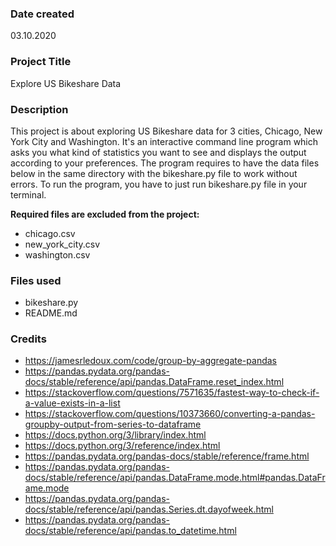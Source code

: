 ### Date created
03.10.2020

### Project Title
Explore US Bikeshare Data

### Description
This project is about exploring US Bikeshare data for 3 cities, Chicago, New York City and Washington. It's an interactive command line program which asks you what kind of statistics you want to see and displays the output according to your preferences. The program requires to have the data files below in the same directory with the bikeshare.py file to work without errors.
To run the program, you have to just run bikeshare.py file in your terminal.

**Required files are excluded from the project:**
- chicago.csv
- new_york_city.csv
- washington.csv

### Files used
- bikeshare.py
- README.md

### Credits
- https://jamesrledoux.com/code/group-by-aggregate-pandas
- https://pandas.pydata.org/pandas-docs/stable/reference/api/pandas.DataFrame.reset_index.html
- https://stackoverflow.com/questions/7571635/fastest-way-to-check-if-a-value-exists-in-a-list
- https://stackoverflow.com/questions/10373660/converting-a-pandas-groupby-output-from-series-to-dataframe
- https://docs.python.org/3/library/index.html
- https://docs.python.org/3/reference/index.html
- https://pandas.pydata.org/pandas-docs/stable/reference/frame.html
- https://pandas.pydata.org/pandas-docs/stable/reference/api/pandas.DataFrame.mode.html#pandas.DataFrame.mode
- https://pandas.pydata.org/pandas-docs/stable/reference/api/pandas.Series.dt.dayofweek.html
- https://pandas.pydata.org/pandas-docs/stable/reference/api/pandas.to_datetime.html

